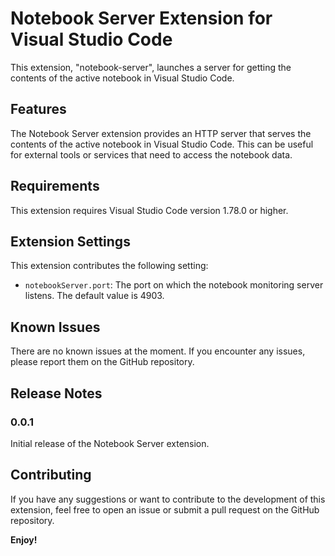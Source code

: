 # Notebook Server Extension for Visual Studio Code

This extension, "notebook-server", launches a server for getting the contents of the active notebook in Visual Studio Code.

## Features

The Notebook Server extension provides an HTTP server that serves the contents of the active notebook in Visual Studio Code. This can be useful for external tools or services that need to access the notebook data.

## Requirements

This extension requires Visual Studio Code version 1.78.0 or higher.

## Extension Settings

This extension contributes the following setting:

- `notebookServer.port`: The port on which the notebook monitoring server listens. The default value is 4903.

## Known Issues

There are no known issues at the moment. If you encounter any issues, please report them on the GitHub repository.

## Release Notes

### 0.0.1

Initial release of the Notebook Server extension.

## Contributing

If you have any suggestions or want to contribute to the development of this extension, feel free to open an issue or submit a pull request on the GitHub repository.

**Enjoy!**

